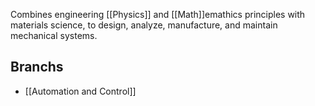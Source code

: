 Combines engineering [[Physics]] and [[Math]]emathics principles with materials science, to design, analyze, manufacture, and maintain mechanical systems.
## Branchs
 - [[Automation and Control]]